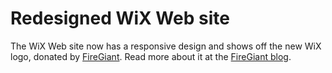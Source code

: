 # Redesigned WiX Web site

The WiX Web site now has a responsive design and shows off the new WiX logo, donated by [FireGiant](https://www.firegiant.com/). Read more about it at the [FireGiant blog](https://www.firegiant.com/blog/2016/1/4/wix-web-site-redesign-with-new-logo/).
